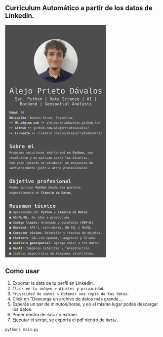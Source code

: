 ## Curriculum Automático a partir de los datos de Linkedin.
![Example output](plots/example.png)


## Como usar
1. Exportar la data de tu perfil en Linkedin.
2. `Click en tu imágen > Ajustes y privacidad`.
3. `Privacidad de datos > Obtener una copia de tus datos`.
4. Click en "Descarga un archivo de datos más grande,...
5. Esperás un par de minutos/horas, y en el mismo lugar podés descargar los datos.
6. Poner dentro de `data/` y extraer.
7. Ejecutar el script, se exporta el pdf dentro de `data/`.

```bash
python3 main.py
```